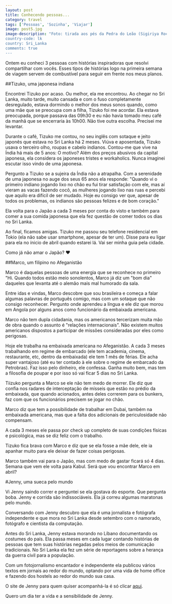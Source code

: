 ```yaml
---
layout: post
title: Conhecendo pessoas...
category: travel
tags: ['Pessoas', 'Sozinha', 'Viajar']
image: post5.jpg
image-description: "Foto: tirada aos pés da Pedra do Leão (Sigiriya Rock), Meus novos amigos!
country-code: lk
country: Sri_Lanka
comments: true
---
```



Ontem eu conheci 3 pessoas com histórias inspiradoras que resolvi compartilhar com vocês. Esses tipos de histórias logo na primeira semana de viagem servem de combustível para seguir em frente nos meus planos.

##Tizuko, uma japonesa indiana

Encontrei Tizuko por acaso. Ou melhor, ela me encontrou. Ao chegar no Sri Lanka, muito tarde, muito cansada e com o fuso completamente desregulado, estava dormindo o melhor dos meus sonos quando, como uma mãe que se preocupa com a filha, Tizuko foi me acordar. Ela estava preocupada, porque passava das 09h30 e eu não havia tomado meu café da manhã que se encerraria às 10h00.  Não tive outra escolha. Precisei me levantar.

Durante o café, Tizuko me contou, no seu inglês com sotaque e jeito japonês que estava no Sri Lanka há 2 meses. Viúva e aposentada, Tizuko usava o terceiro olho, roupas e cabelo indianos. Contou-me que vive na Índia há mais de 5 anos: O motivo? Além dos preços abusivos da capital japonesa, ela considera os japoneses tristes e workaholics. Nunca imaginei escutar isso vindo de uma japonesa.

Pergunto a Tizuko se a sujeira da Índia não a atrapalha. Com a serenidade de uma japonesa no auge dos seus 65 anos ela responde: "Quando vi o primeiro indiano jogando lixo no chão eu fui tirar satisfação com ele, mas aí vieram as vacas fazendo cocô, as mulheres jogando lixo nas ruas e percebi que aquilo era difícil de ser mudado. Hoje eu consigo ver que, apesar de todos os problemas, os indianos são pessoas felizes e de bom coração."

Ela volta para o Japão a cada 3 meses por conta do visto e também para comer a sua comida japonesa que ela fez questão de comer todos os dias no Sri Lanka.

Ao final, ficamos amigas. Tizuko me passou seu telefone residencial em Tokio (ela não sabe usar smartphone, apesar de ter um). Disse para eu ligar para ela no ínicio de abril quando estarei lá. Vai ser minha guia pela cidade.

Como já não amar o Japão? :heart:


##Marco, um filipino no Afeganistão

Marco é daquelas pessoas de uma energia que se reconhece no primeiro "Hi. Quando todos estão meio sonolentos, Marco já diz um "bom dia" daqueles que levanta até o alemão mais mal humorado da sala.

Entre idas e vindas, Marco descobre que sou brasileira e começa a falar algumas palavras de português comigo, mas com um sotaque que não consigo reconhecer. Pergunto onde aprendeu a língua e ele diz que morou em Angola por alguns anos como funcionário da embaixada americana.

Marco não tem dupla cidadania, mas os americanos tercerizam muita mão de obra quando o assunto é "relações internacionais". Não existem muitos americanos dispostos a participar de missões consideradas por eles como perigosas.

Hoje ele trabalha na embaixada americana no Afeganistão. A cada 3 meses trabalhando em regime de embarcado (ele tem academia, cinema, restaurante, etc, dentro da embaixada) ele tem 1 mês de férias. Ele acha super vantajoso (até eu ter contado à ele sobre o regime de embarcado da Petrobras). Faz isso pelo dinheiro, ele confessa. Ganha muito bem, mas tem a filosofia de poupar e por isso só vai ficar 5 dias no Sri Lanka.

Tiizuko pergunta a Marco se ele não tem medo de morrer.  Ele diz que confia nos radares de interceptação de mísseis que estão no prédio da embaixada, que quando acionados, antes deles correrem para os bunkers, faz com que os funcionários precisem se jogar no chão. 

Marco diz que tem a possibilidade de trabalhar em Dubai, também na embaixada americana, mas que a falta dos adicionais de periculosidade não compensam. 

A cada 3 meses ele passa por check up completo de suas condições físicas e psicológica, mas se diz feliz com o trabalho.

Tizuko fica brava com Marco e diz que se ela fosse a mãe dele, ele ia apanhar muito para ele deixar de fazer coisas perigosas.

Marco também vai para o Japão, mas com medo de gastar ficará só 4 dias. Semana que vem ele volta para Kabul. Será que vou encontrar Marco em abril?


#Jenny, uma sueca pelo mundo 

Vi Jenny saindo correr e perguntei se ela gostava do esporte. Que pergunta boba. Jenny e corrida são indissociáveis. Ela já correu algumas maratonas pelo mundo.

Conversando com Jenny descubro que ela é uma jornalista e fotógrafa independente e que mora no Sri Lanka desde setembro com o namorado, fotógrafo e cientista da computação.

Antes do Sri Lanka, Jenny estava morando no Líbano documentando os costumes do país. Ela passa meses em cada lugar contando histórias de pessoas que tem suas histórias negadas pelos meios de comunicação tradicionais. No Sri Lanka ela fez um série de reportagens sobre a herança da guerra civil para a população.

Com um fotojornalismo encantador e independente ela publicou vários textos em jornais ao redor do mundo, optando por uma vida de home office e fazendo dos hostels ao redor do mundo sua casa. 

O site de Jenny para quem quiser acompanhá-la é só clicar [aqui](www.atjenny.com).

Quero um dia ter a vida e a sensibilidade de Jenny.
